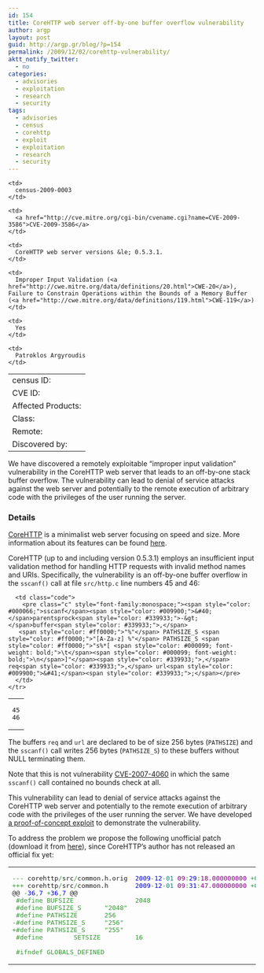 ```yaml
---
id: 154
title: CoreHTTP web server off-by-one buffer overflow vulnerability
author: argp
layout: post
guid: http://argp.gr/blog/?p=154
permalink: /2009/12/02/corehttp-vulnerability/
aktt_notify_twitter:
  - no
categories:
  - advisories
  - exploitation
  - research
  - security
tags:
  - advisories
  - census
  - corehttp
  - exploit
  - exploitation
  - research
  - security
---
```

<table>
  <tr>
    <td>
      census ID:
    </td>
    
    <td>
      census-2009-0003
    </td>
  </tr>
  
  <tr>
    <td>
      CVE ID:
    </td>
    
    <td>
      <a href="http://cve.mitre.org/cgi-bin/cvename.cgi?name=CVE-2009-3586">CVE-2009-3586</a>
    </td>
  </tr>
  
  <tr>
    <td>
      Affected Products:
    </td>
    
    <td>
      CoreHTTP web server versions &le; 0.5.3.1.
    </td>
  </tr>
  
  <tr>
    <td>
      Class:
    </td>
    
    <td>
      Improper Input Validation (<a href="http://cwe.mitre.org/data/definitions/20.html">CWE-20</a>), Failure to Constrain Operations within the Bounds of a Memory Buffer (<a href="http://cwe.mitre.org/data/definitions/119.html">CWE-119</a>)
    </td>
  </tr>
  
  <tr>
    <td>
      Remote:
    </td>
    
    <td>
      Yes
    </td>
  </tr>
  
  <tr>
    <td>
      Discovered by:
    </td>
    
    <td>
      Patroklos Argyroudis
    </td>
  </tr>
</table>

We have discovered a remotely exploitable &#8220;improper input validation&#8221; vulnerability in the CoreHTTP web server that leads to an off-by-one stack buffer overflow. The vulnerability can lead to denial of service attacks against the web server and potentially to the remote execution of arbitrary code with the privileges of the user running the server.

### Details

[CoreHTTP][1] is a minimalist web server focusing on speed and size. More information about its features can be found [here][2].

CoreHTTP (up to and including version 0.5.3.1) employs an insufficient input validation method for handling HTTP requests with invalid method names and URIs. Specifically, the vulnerability is an off-by-one buffer overflow in the `sscanf()` call at file `src/http.c` line numbers 45 and 46:

<div class="wp_syntax">
  <table>
    <tr>
      <td class="line_numbers">
        <pre>45
46
</pre>
      </td>
      
      <td class="code">
        <pre class="c" style="font-family:monospace;"><span style="color: #000066;">sscanf</span><span style="color: #009900;">&#40;</span>parentsprock<span style="color: #339933;">-&gt;</span>buffer<span style="color: #339933;">,</span>
       <span style="color: #ff0000;">"%"</span> PATHSIZE_S <span style="color: #ff0000;">"[A-Za-z] %"</span> PATHSIZE_S <span style="color: #ff0000;">"s%*[ <span style="color: #000099; font-weight: bold;">\t</span><span style="color: #000099; font-weight: bold;">\n</span>]"</span><span style="color: #339933;">,</span> req<span style="color: #339933;">,</span> url<span style="color: #009900;">&#41;</span><span style="color: #339933;">;</span></pre>
      </td>
    </tr>
  </table>
</div>

The buffers `req` and `url` are declared to be of size 256 bytes (`PATHSIZE`) and the `sscanf()` call writes 256 bytes (`PATHSIZE_S`) to these buffers without NULL terminating them.

Note that this is not vulnerability [CVE-2007-4060][3] in which the same `sscanf()` call contained no bounds check at all.

This vulnerability can lead to denial of service attacks against the CoreHTTP web server and potentially to the remote execution of arbitrary code with the privileges of the user running the server. We have developed [a proof-of-concept exploit][4] to demonstrate the vulnerability.

To address the problem we propose the following unofficial patch (download it from [here][5]), since CoreHTTP&#8217;s author has not released an official fix yet:

<div class="wp_syntax">
  <table>
    <tr>
      <td class="code">
        <pre class="c" style="font-family:monospace;"><span style="color: #339933;">---</span> corehttp<span style="color: #339933;">/</span>src<span style="color: #339933;">/</span>common.<span style="color: #202020;">h</span>.<span style="color: #202020;">orig</span>  <span style="color: #0000dd;">2009</span><span style="color: #339933;">-</span><span style="color: #0000dd;">12</span><span style="color: #339933;">-</span><span style="color: #208080;">01</span> <span style="color:#800080;">09</span><span style="color: #339933;">:</span><span style="color: #0000dd;">29</span><span style="color: #339933;">:</span><span style="color:#800080;">18.000000000</span> <span style="color: #339933;">+</span><span style="color: #208080;">0200</span>
<span style="color: #339933;">+++</span> corehttp<span style="color: #339933;">/</span>src<span style="color: #339933;">/</span>common.<span style="color: #202020;">h</span>       <span style="color: #0000dd;">2009</span><span style="color: #339933;">-</span><span style="color: #0000dd;">12</span><span style="color: #339933;">-</span><span style="color: #208080;">01</span> <span style="color:#800080;">09</span><span style="color: #339933;">:</span><span style="color: #0000dd;">31</span><span style="color: #339933;">:</span><span style="color:#800080;">47.000000000</span> <span style="color: #339933;">+</span><span style="color: #208080;">0200</span>
@@ <span style="color: #339933;">-</span><span style="color: #0000dd;">36</span><span style="color: #339933;">,</span><span style="color: #0000dd;">7</span> <span style="color: #339933;">+</span><span style="color: #0000dd;">36</span><span style="color: #339933;">,</span><span style="color: #0000dd;">7</span> @@
 <span style="color: #339933;">#define BUFSIZE                2048</span>
 <span style="color: #339933;">#define BUFSIZE_S      "2048"</span>
 <span style="color: #339933;">#define PATHSIZE       256</span>
<span style="color: #339933;">-</span><span style="color: #339933;">#define PATHSIZE_S     "256"</span>
<span style="color: #339933;">+</span><span style="color: #339933;">#define PATHSIZE_S     "255"</span>
 <span style="color: #339933;">#define        SETSIZE         16</span>
&nbsp;
 <span style="color: #339933;">#ifndef GLOBALS_DEFINED</span></pre>
      </td>
    </tr>
  </table>
</div>

 [1]: http://corehttp.sourceforge.net/
 [2]: http://corehttp.sourceforge.net/man.html
 [3]: http://cve.mitre.org/cgi-bin/cvename.cgi?name=CVE-2007-4060
 [4]: http://census-labs.com/media/corex.txt
 [5]: http://census-labs.com/media/corehttp-0.5.3.1-patch.txt